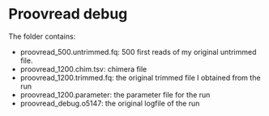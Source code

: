 # Proovread debug

The folder contains:
* proovread_500.untrimmed.fq: 500 first reads of my original untrimmed file. 
* proovread_1200.chim.tsv: chimera file
* proovread_1200.trimmed.fq: the original trimmed file I obtained from the run
* proovread_1200.parameter: the parameter file for the run
* proovread_debug.o5147: the original logfile of the run


